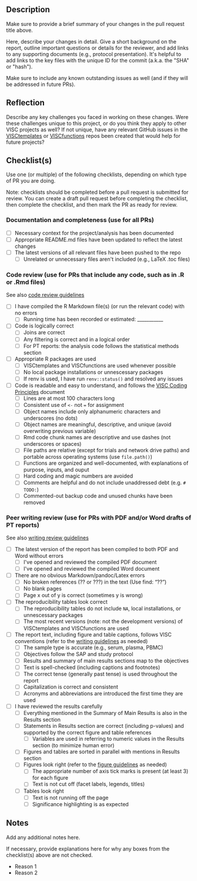 ## Description

Make sure to provide a brief summary of your changes in the pull request title above.

Here, describe your changes in detail. 
Give a short background on the report, outline important questions or details for the reviewer, and add links to any supporting documents (e.g., protocol presentation). 
It's helpful to add links to the key files with the unique ID for the commit (a.k.a. the "SHA" or "hash").

Make sure to include any known outstanding issues as well (and if they will be addressed in future PRs).

## Reflection

Describe any key challenges you faced in working on these changes. Were these challenges unique to this project, or do you think they apply to other VISC projects as well? If not unique, have any relevant GitHub issues in the [VISCtemplates](https://github.com/FredHutch/VISCtemplates) or [VISCfunctions](https://github.com/FredHutch/VISCfunctions) repos been created that would help for future projects?

## Checklist(s)

Use one (or multiple) of the following checklists, depending on which type of PR you are doing.

Note: checklists should be completed before a pull request is submitted for review. You can create a draft pull request before completing the checklist, then complete the checklist, and then mark the PR as ready for review.

### Documentation and completeness (use for all PRs)

- [ ] Necessary context for the project/analysis has been documented
- [ ] Appropriate README.md files have been updated to reflect the latest changes
- [ ] The latest versions of all relevant files have been pushed to the repo
    - [ ] Unrelated or unnecessary files aren't included (e.g., LaTeX .toc files)

### Code review (use for PRs that include any code, such as in .R or .Rmd files)

See also [code review guidelines](https://github.com/FredHutch/VISC-Documentation/blob/main/Programming/code-review-guideline.md)

- [ ]  I have compiled the R Markdown file(s) (or run the relevant code) with no errors
    - [ ]  Running time has been recorded or estimated: ___________
- [ ]  Code is logically correct
    - [ ]  Joins are correct
    - [ ]  Any filtering is correct and in a logical order
    - [ ]  For PT reports: the analysis code follows the statistical methods section
- [ ]  Appropriate R packages are used
    - [ ]  VISCtemplates and VISCfunctions are used whenever possible
    - [ ]  No local package installations or unnescessary packages
    - [ ]  If renv is used, I have run `renv::status()` and resolved any issues
- [ ]  Code is readable and easy to understand, and follows the [VISC Coding Principles](https://github.com/FredHutch/VISC-Documentation/blob/main/Programming/Coding-Principles.md) document
    - [ ] Lines are at most 100 characters long
    - [ ] Consistent use of `<-` not `=` for assignment
    - [ ] Object names include only alphanumeric characters and underscores (no dots)
    - [ ] Object names are meaningful, descriptive, and unique (avoid overwriting previous variable)
    - [ ] Rmd code chunk names are descriptive and use dashes (not underscores or spaces)
    - [ ] File paths are relative (except for trials and network drive paths) and portable across operating systems (use `file.path()`)
    - [ ] Functions are organized and well-documented, with explanations of purpose, inputs, and ouput
    - [ ] Hard coding and magic numbers are avoided
    - [ ] Comments are helpful and do not include unaddressed debt (e.g. `# TODO:`)
    - [ ] Commented-out backup code and unused chunks have been removed

### Peer writing review (use for PRs with PDF and/or Word drafts of PT reports)

See also [writing review guidelines](https://github.com/FredHutch/VISC-Documentation/tree/main/Writing_Reviewing/writing_reviewing_guidelines.md)

- [ ] The latest version of the report has been compiled to both PDF and Word without errors
    - [ ] I've opened and reviewed the compiled PDF document
    - [ ] I've opened and reviewed the compiled Word document
- [ ] There are no obvious Markdown/pandoc/Latex errors 
    - [ ] No broken references (?? or ???) in the text (Use find: “??”)
    - [ ] No blank pages 
    - [ ] Page x out of y is correct (sometimes y is wrong)  
- [ ] The reproducibility tables look correct
    - [ ] The reproducibility tables do not include `NA`, local installations, or unnescessary packages
    - [ ] The most recent versions (note: not the development versions) of VISCtemplates and VISCfunctions are used
- [ ] The report text, including figure and table captions, follows VISC conventions (refer to the [writing guidelines](https://github.com/FredHutch/VISC-Documentation/tree/main/Writing_Reviewing) as needed)
    - [ ] The sample type is accurate (e.g., serum, plasma, PBMC)
    - [ ] Objectives follow the SAP and study protocol
    - [ ] Results and summary of main results sections map to the objectives
    - [ ] Text is spell-checked (including captions and footnotes)
    - [ ] The correct tense (generally past tense) is used throughout the report
    - [ ] Capitalization is correct and consistent
    - [ ] Acronyms and abbreviations are introduced the first time they are used
- [ ] I have reviewed the results carefully
    - [ ] Everything mentioned in the Summary of Main Results is also in the Results section
    - [ ] Statements in Results section are correct (including p-values) and supported by the correct figure and table references
        - [ ] Variables are used in referring to numeric values in the Results section (to minimize human error)
    - [ ] Figures and tables are sorted in parallel with mentions in Results section
    - [ ] Figures look right (refer to the [figure guidelines](https://github.com/FredHutch/VISC-Documentation/blob/main/Programming/figure-guidelines.md) as needed)
        - [ ] The appropriate number of axis tick marks is present (at least 3) for each figure
        - [ ] Text is not cut off (facet labels, legends, titles)
    - [ ] Tables look right
        - [ ] Text is not running off the page
        - [ ] Significance highlighting is as expected

## Notes

Add any additional notes here.

If necessary, provide explanations here for why any boxes from the checklist(s) above are not checked.

- Reason 1
- Reason 2
